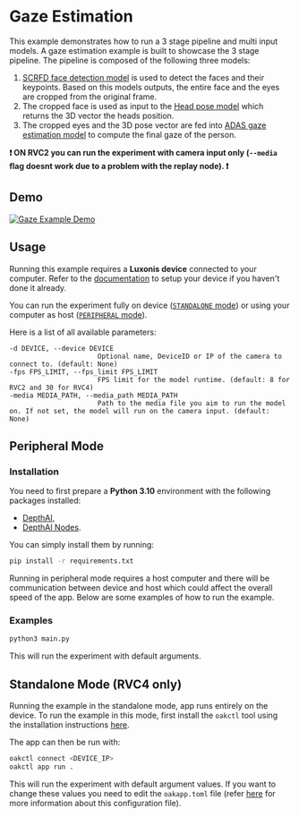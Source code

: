 # Gaze Estimation

This example demonstrates how to run a 3 stage pipeline and multi input models. A gaze estimation example is built to showcase the 3 stage pipeline. The pipeline is composed of the following three models:

1. [SCRFD face detection model](https://zoo-rvc4.luxonis.com/luxonis/scrfd-face-detection/1f3d7546-66e4-43a8-8724-2fa27df1096f) is used to detect the faces and their keypoints. Based on this models outputs, the entire face and the eyes are cropped from the original frame.
1. The cropped face is used as input to the [Head pose model](https://zoo-rvc4.luxonis.com/luxonis/head-pose-estimation/068ac18a-de71-4a6e-9f0f-42776c0ef980) which returns the 3D vector the heads position.
1. The cropped eyes and the 3D pose vector are fed into [ADAS gaze estimation model](https://zoo-rvc4.luxonis.com/luxonis/gaze-estimation-adas/b174ff1b-740b-4016-b8d5-b9488dbdd657) to compute the final gaze of the person.

**:exclamation: ON RVC2 you can run the experiment with camera input only (`--media` flag doesnt work due to a problem with the replay node). :exclamation:**

## Demo

[![Gaze Example Demo](https://github.com/luxonis/depthai-experiments/assets/18037362/6c7688e5-30bc-4bed-8455-8b8e9899c5b0)](https://tinyurl.com/5h3dycc5)

## Usage

Running this example requires a **Luxonis device** connected to your computer. Refer to the [documentation](https://stg.docs.luxonis.com/software-v3/) to setup your device if you haven't done it already.

You can run the experiment fully on device ([`STANDALONE` mode](#standalone-mode-rvc4-only)) or using your computer as host ([`PERIPHERAL` mode](#peripheral-mode)).

Here is a list of all available parameters:

```
-d DEVICE, --device DEVICE
                      Optional name, DeviceID or IP of the camera to connect to. (default: None)
-fps FPS_LIMIT, --fps_limit FPS_LIMIT
                      FPS limit for the model runtime. (default: 8 for RVC2 and 30 for RVC4)
-media MEDIA_PATH, --media_path MEDIA_PATH
                      Path to the media file you aim to run the model on. If not set, the model will run on the camera input. (default: None)
```

## Peripheral Mode

### Installation

You need to first prepare a **Python 3.10** environment with the following packages installed:

- [DepthAI](https://pypi.org/project/depthai/),
- [DepthAI Nodes](https://pypi.org/project/depthai-nodes/).

You can simply install them by running:

```bash
pip install -r requirements.txt
```

Running in peripheral mode requires a host computer and there will be communication between device and host which could affect the overall speed of the app. Below are some examples of how to run the example.

### Examples

```bash
python3 main.py
```

This will run the experiment with default arguments.

## Standalone Mode (RVC4 only)

Running the example in the standalone mode, app runs entirely on the device.
To run the example in this mode, first install the `oakctl` tool using the installation instructions [here](https://stg.docs.luxonis.com/software-v3/oak-apps/oakctl).

The app can then be run with:

```bash
oakctl connect <DEVICE_IP>
oakctl app run .
```

This will run the experiment with default argument values. If you want to change these values you need to edit the `oakapp.toml` file (refer [here](https://stg.docs.luxonis.com/software-v3/oak-apps/configuration/) for more information about this configuration file).
